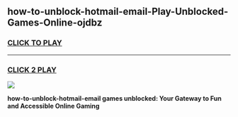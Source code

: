 
## how-to-unblock-hotmail-email-Play-Unblocked-Games-Online-ojdbz
<h3>
<a href="https://premium76.site?title=how-to-unblock-hotmail-email&ref=25A">CLICK TO PLAY</a></h3>
<hr>

<h3>
<a href="https://premium76.site?title=how-to-unblock-hotmail-email&ref=25A">CLICK 2 PLAY</a>
  
</h3>

<a href="https://premium76.site?title=how-to-unblock-hotmail-email&ref=25A"><img src="https://clearcache.store/games.png"></a>


**how-to-unblock-hotmail-email games unblocked: Your Gateway to Fun and Accessible Online Gaming**
